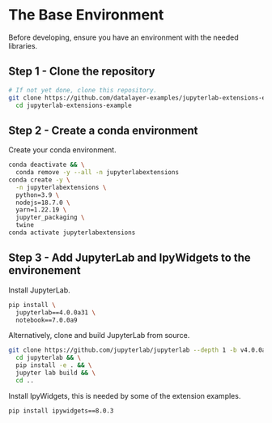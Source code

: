 # The Base Environment

Before developing, ensure you have an environment with the needed libraries.

## Step 1 - Clone the repository

```bash
# If not yet done, clone this repository.
git clone https://github.com/datalayer-examples/jupyterlab-extensions-example && \
  cd jupyterlab-extensions-example
```

## Step 2 - Create a conda environment

Create your conda environment.

```bash
conda deactivate && \
  conda remove -y --all -n jupyterlabextensions
conda create -y \
  -n jupyterlabextensions \
  python=3.9 \
  nodejs=18.7.0 \
  yarn=1.22.19 \
  jupyter_packaging \
  twine
conda activate jupyterlabextensions
```

## Step 3 - Add JupyterLab and IpyWidgets to the environement

Install JupyterLab.

```bash
pip install \
  jupyterlab==4.0.0a31 \
  notebook==7.0.0a9
```

Alternatively, clone and build JupyterLab from source.

```bash
git clone https://github.com/jupyterlab/jupyterlab --depth 1 -b v4.0.0a31 && \
  cd jupyterlab && \
  pip install -e . && \
  jupyter lab build && \
  cd ..
```

Install IpyWidgets, this is needed by some of the extension examples.

```bash
pip install ipywidgets==8.0.3
```
